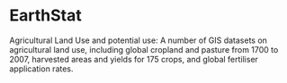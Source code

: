 # EarthStat

Agricultural Land Use and potential use: A number of GIS datasets on agricultural land use, including global cropland and pasture from 1700 to 2007, harvested areas and yields for 175 crops, and global fertiliser application rates.

